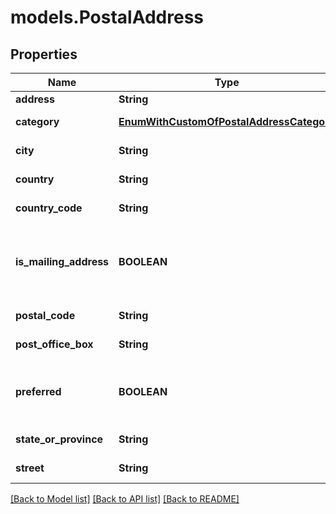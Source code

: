# models.PostalAddress
## Properties
Name | Type | Description | Notes
------------ | ------------- | ------------- | -------------
**address** | **String** | Address.              | [optional] 
**category** | [**EnumWithCustomOfPostalAddressCategory**](EnumWithCustomOfPostalAddressCategory.md) | Address category.              | [optional] 
**city** | **String** | Address&#39;s city.              | [optional] 
**country** | **String** | Address&#39;s country.              | [optional] 
**country_code** | **String** | Country code.              | [optional] 
**is_mailing_address** | **BOOLEAN** | Defines whether address may be used for mailing.              | 
**postal_code** | **String** | Postal code.              | [optional] 
**post_office_box** | **String** | Post Office box.              | [optional] 
**preferred** | **BOOLEAN** | Defines whether postal address is preferred.              | 
**state_or_province** | **String** | Address&#39;s region.              | [optional] 
**street** | **String** | Address&#39;s street.              | [optional] 



[[Back to Model list]](README.md#documentation-for-models) [[Back to API list]](README.md#documentation-for-api-endpoints) [[Back to README]](README.md)


